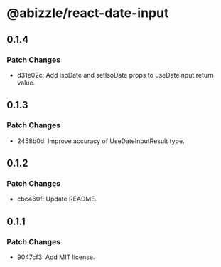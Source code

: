 # @abizzle/react-date-input

## 0.1.4

### Patch Changes

- d31e02c: Add isoDate and setIsoDate props to useDateInput return value.

## 0.1.3

### Patch Changes

- 2458b0d: Improve accuracy of UseDateInputResult type.

## 0.1.2

### Patch Changes

- cbc460f: Update README.

## 0.1.1

### Patch Changes

- 9047cf3: Add MIT license.
